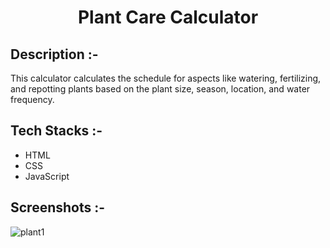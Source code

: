# <p align="center">Plant Care Calculator</p>

## Description :-

This calculator calculates the schedule for aspects like watering, fertilizing, and repotting plants based on the plant size, season, location, and water frequency.

## Tech Stacks :-

- HTML
- CSS
- JavaScript

## Screenshots :-

![plant1](https://github.com/user-attachments/assets/eee6b484-95e5-4807-afeb-9ce656e5be93)
